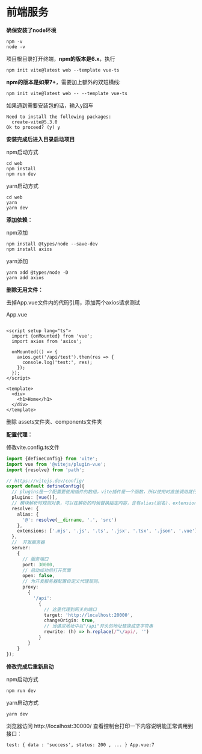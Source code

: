 # 前端服务

**确保安装了node环境**

````shell
npm -v
node -v
````

项目根目录打开终端，**npm的版本是6.x**，执行

````shell
npm init vite@latest web --template vue-ts
````

**npm的版本是如果7+**，需要加上额外的双短横线:

````shell
npm init vite@latest web -- --template vue-ts
````

如果遇到需要安装包的话，输入y回车

````shell
Need to install the following packages:
  create-vite@5.3.0
Ok to proceed? (y) y
````

**安装完成后进入目录启动项目**

npm启动方式

````shell
cd web
npm install
npm run dev
````

yarn启动方式

````shell
cd web
yarn
yarn dev
````

**添加依赖：**

npm添加

````shell
npm install @types/node --save-dev
npm install axios
````

yarn添加

````shell
yarn add @types/node -D
yarn add axios
````

**删除无用文件：**

去掉App.vue文件内的代码引用，添加两个axios请求测试

App.vue

````vue

<script setup lang="ts">
  import {onMounted} from 'vue';
  import axios from 'axios';

  onMounted(() => {
    axios.get('/api/test').then(res => {
      console.log('test:', res);
    });
  });
</script>

<template>
  <div>
    <h1>Home</h1>
  </div>
</template>

````

删除 assets文件夹、components文件夹

**配置代理：**

修改vite.config.ts文件

````typescript
import {defineConfig} from 'vite';
import vue from '@vitejs/plugin-vue';
import {resolve} from 'path';

// https://vitejs.dev/config/
export default defineConfig({
  // plugins是一个配置要使用插件的数组，vite插件是一个函数，所以使用时直接调用就行，不要用new 调用 。数组中也可以使用对象来添加一些属性，实现特定效果
  plugins: [vue()],
  // 模块解析时规则对象，可以在解析的时候替换指定内容，含有alias(别名)、extensions（扩展名）等属性。
  resolve: {
    alias: {
      '@': resolve(__dirname, '.', 'src')
    },
    extensions: ['.mjs', '.js', '.ts', '.jsx', '.tsx', '.json', '.vue']
  },
  //  开发服务器
  server:
    {
      // 服务端口
      port: 30000,
      // 启动成功后打开页面
      open: false,
      // 为开发服务器配置自定义代理规则。
      proxy:
        {
          '/api':
            {
              // 这里代理到网关的端口
              target: 'http://localhost:20000',
              changeOrigin: true,
              // 当请求地址中以"/api"开头的地址替换成空字符串
              rewrite: (h) => h.replace(/^\/api/, '')
            }
        }
    }
});
````

**修改完成后重新启动**

npm启动方式

````shell
npm run dev
````

yarn启动方式

````shell
yarn dev
````

浏览器访问 http://localhost:30000/ 查看控制台打印一下内容说明能正常调用到接口：

````
test: { data : 'success', status: 200 , ... } App.vue:7 
````



